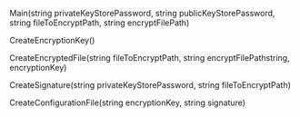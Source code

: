 Main(string privateKeyStorePassword, string publicKeyStorePassword, string fileToEncryptPath, string encryptFilePath)

CreateEncryptionKey()

CreateEncryptedFile(string fileToEncryptPath, string encryptFilePathstring, encryptionKey)

CreateSignature(string privateKeyStorePassword, string fileToEncryptPath)

CreateConfigurationFile(string encryptionKey, string signature)